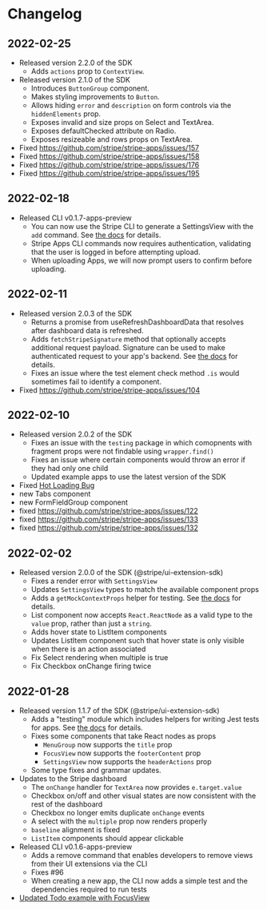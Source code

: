 # Changelog

## 2022-02-25
- Released version 2.2.0 of the SDK
    - Adds `actions` prop to `ContextView`.
- Released version 2.1.0 of the SDK
    - Introduces `ButtonGroup` component.
    - Makes styling improvements to `Button`.
    - Allows hiding `error` and `description` on form controls via the `hiddenElements` prop.
    - Exposes invalid and size props on Select and TextArea.
    - Exposes defaultChecked attribute on Radio.
    - Exposes resizeable and rows props on TextArea.
- Fixed https://github.com/stripe/stripe-apps/issues/157
- Fixed https://github.com/stripe/stripe-apps/issues/158
- Fixed https://github.com/stripe/stripe-apps/issues/176
- Fixed https://github.com/stripe/stripe-apps/issues/195
## 2022-02-18
- Released CLI v0.1.7-apps-preview
    - You can now use the Stripe CLI to generate a SettingsView with the `add` command. See [the docs](https://stripe.com/docs/stripe-apps/reference/extensions-sdk-api) for details.
    - Stripe Apps CLI commands now requires authentication, validating that the user is logged in before attempting upload.
    - When uploading Apps, we will now prompt users to confirm before uploading.
    
## 2022-02-11
- Released version 2.0.3 of the SDK
    - Returns a promise from useRefreshDashboardData that resolves after dashboard data is refreshed.
    - Adds `fetchStripeSignature` method that optionally accepts additional request payload. Signature can be used to make authenticated request to your app's backend. See [the docs](https://stripe.com/docs/stripe-apps/build-backend#authenticate-ui-to-backend) for details.
    - Fixes an issue where the test element check method `.is` would sometimes fail to identify a component.
- Fixed https://github.com/stripe/stripe-apps/issues/104

## 2022-02-10
- Released version 2.0.2 of the SDK
    - Fixes an issue with the `testing` package in which comopnents with fragment props were not findable using `wrapper.find()`
    - Fixes an issue where certain components would throw an error if they had only one child
    - Updated example apps to use the latest version of the SDK
- Fixed [Hot Loading Bug](https://github.com/stripe/stripe-apps/issues/169)
- new Tabs component
- new FormFieldGroup component
- fixed https://github.com/stripe/stripe-apps/issues/122
- fixed https://github.com/stripe/stripe-apps/issues/133
- fixed https://github.com/stripe/stripe-apps/issues/132

## 2022-02-02
- Released version 2.0.0 of the SDK (@stripe/ui-extension-sdk)
    - Fixes a render error with `SettingsView`
    - Updates `SettingsView` types to match the available component props
    - Adds a `getMockContextProps` helper for testing. See [the docs](https://stripe.com/docs/stripe-apps/reference/ui-testing#mock-context-props) for details.
    - List component now accepts `React.ReactNode` as a valid type to the `value` prop, rather than just a `string`.
    - Adds hover state to ListItem components
    - Updates ListItem component such that hover state is only visible when there is an action associated
    - Fix Select rendering when multiple is true
    - Fix Checkbox onChange firing twice

## 2022-01-28
- Released version 1.1.7 of the SDK (@stripe/ui-extension-sdk)
    - Adds a "testing" module which includes helpers for writing Jest tests for apps. See [the docs](https://stripe.com/docs/stripe-apps/reference/ui-testing) for details.
    - Fixes some components that take React nodes as props
        - `MenuGroup` now supports the `title` prop
        - `FocusView` now supports the `footerContent` prop
        - `SettingsView` now supports the `headerActions` prop
	- Some type fixes and grammar updates.
- Updates to the Stripe dashboard
    - The `onChange` handler for `TextArea` now provides `e.target.value`
    - Checkbox on/off and other visual states are now consistent with the rest of the dashboard
    - Checkbox no longer emits duplicate `onChange` events
    - A select with the `multiple` prop now renders properly
    - `baseline` alignment is fixed
    - `ListItem` components should appear clickable
- Released CLI v0.1.6-apps-preview
    - Adds a remove command that enables developers to remove views from their UI extensions via the CLI
    - Fixes #96
    - When creating a new app, the CLI now adds a simple test and the dependencies required to run tests
- [Updated Todo example with FocusView](https://github.com/stripe/stripe-apps/pull/116)
